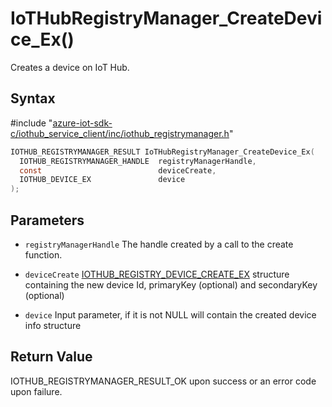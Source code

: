 # IoTHubRegistryManager_CreateDevice_Ex()

Creates a device on IoT Hub.

## Syntax

\#include "[azure-iot-sdk-c/iothub_service_client/inc/iothub_registrymanager.h](../iothub-registrymanager-h.md)"  
```C
IOTHUB_REGISTRYMANAGER_RESULT IoTHubRegistryManager_CreateDevice_Ex(
  IOTHUB_REGISTRYMANAGER_HANDLE  registryManagerHandle,
  const                          deviceCreate,
  IOTHUB_DEVICE_EX               device
);
```

## Parameters
* `registryManagerHandle` The handle created by a call to the create function. 

* `deviceCreate` [IOTHUB_REGISTRY_DEVICE_CREATE_EX](../iothub-registrymanager-h.md#iothub_registry_device_create_ex) structure containing the new device Id, primaryKey (optional) and secondaryKey (optional) 

* `device` Input parameter, if it is not NULL will contain the created device info structure

## Return Value
IOTHUB_REGISTRYMANAGER_RESULT_OK upon success or an error code upon failure.

